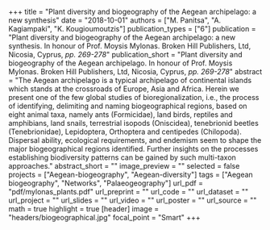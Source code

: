 +++
title = "Plant diversity and biogeography of the Aegean archipelago: a new synthesis"
date = "2018-10-01"
authors = ["M. Panitsa", "A. Kagiampaki", "K. Kougioumoutzis"]
publication_types = ["6"]
publication = "Plant diversity and biogeography of the Aegean archipelago: a new synthesis. In honour of Prof. Moysis Mylonas. Broken Hill Publishers, Ltd, Nicosia, Cyprus, _pp. 269-278_"
publication_short = "Plant diversity and biogeography of the Aegean archipelago. In honour of Prof. Moysis Mylonas. Broken Hill Publishers, Ltd, Nicosia, Cyprus, _pp. 269-278_"
abstract = "The Aegean archipelago is a typical archipelago of continental islands which stands at the crossroads of Europe, Asia and Africa. Herein we present one of the few global studies of bioregionalization, i.e., the process of identifying, delimiting and naming biogeographical regions, based on eight animal taxa, namely ants (Formicidae), land birds, reptiles and amphibians, land snails, terrestrial isopods (Oniscidea), tenebrionid beetles (Tenebrionidae), Lepidoptera, Orthoptera and centipedes (Chilopoda). Dispersal ability, ecological requirements, and endemism seem to shape the major biogeographical regions identified. Further insights on the processes establishing biodiversity patterns can be gained by such multi-taxon approaches."
abstract_short = ""
image_preview = ""
selected = false
projects = ["Aegean-biogeography", "Aegean-diversity"]
tags = ["Aegean biogeography", "Networks", "Palaeogeography"]
url_pdf = "pdf/mylonas_plants.pdf"
url_preprint = ""
url_code = ""
url_dataset = ""
url_project = ""
url_slides = ""
url_video = ""
url_poster = ""
url_source = ""
math = true
highlight = true
[header]
image = "headers/biogeographical.jpg"
focal_point = "Smart"
+++
